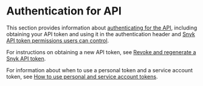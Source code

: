 # Authentication for API

This section provides information about [authenticating for the API](authenticate-for-the-api.md), including obtaining your API token and using it in the authentication header and [Snyk API token permissions users can control](api-token-permissions-users-can-control.md).

For instructions on obtaining a new API token, see [Revoke and regenerate a Snyk API token](revoke-and-regenerate-a-snyk-api-token.md).

For information about when to use a personal token and a service account token, see [How to use personal and service account tokens](../../../getting-started/how-to-obtain-and-use-your-snyk-api-token.md#how-to-use-personal-and-service-account-tokens).
